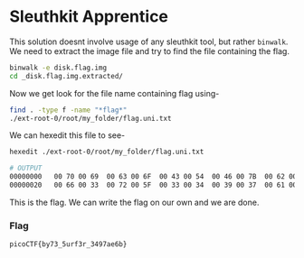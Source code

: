 # Sleuthkit Apprentice
This solution doesnt involve usage of any sleuthkit tool, but rather `binwalk`. We need to extract the image file and try to find the file containing the flag.
```bash
binwalk -e disk.flag.img
cd _disk.flag.img.extracted/
```
Now we get look for the file name containing flag using-
```bash
find . -type f -name "*flag*"
./ext-root-0/root/my_folder/flag.uni.txt
```
We can hexedit this file to see-
```bash
hexedit ./ext-root-0/root/my_folder/flag.uni.txt
```
```bash
# OUTPUT
00000000   00 70 00 69  00 63 00 6F  00 43 00 54  00 46 00 7B  00 62 00 79  00 37 00 33  00 5F 00 35  00 75 00 72  .p.i.c.o.C.T.F.{.b.y.7.3._.5.u.r
00000020   00 66 00 33  00 72 00 5F  00 33 00 34  00 39 00 37  00 61 00 65  00 36 00 62  00 7D 00 0A               .f.3.r._.3.4.9.7.a.e.6.b.}..
```
This is the flag. We can write the flag on our own and we are done.

### Flag
```
picoCTF{by73_5urf3r_3497ae6b}
```